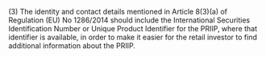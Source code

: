 (3) The identity and contact details mentioned in Article 8(3)(a) of Regulation (EU) No 1286/2014 should include the International Securities Identification Number or Unique Product Identifier for the PRIIP, where that identifier is available, in order to make it easier for the retail investor to find additional information about the PRIIP.